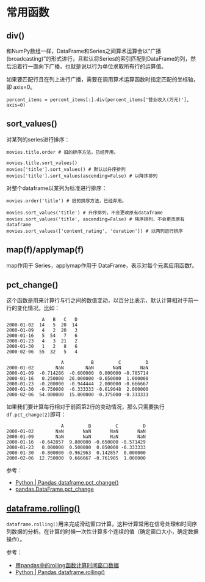# 常用函数

## div()

和NumPy数组一样，DataFrame和Series之间算术运算会以“广播(broadcasting)”的形式进行，且默认将Series的索引匹配到DataFrame的列，然后沿着行一直向下广播，也就是说以行为单位求取所有行的运算值。

如果要匹配行且在列上进行广播，需要在调用算术运算函数时指定匹配的坐标轴，即 axis=0。

```
percent_items = percent_items[:].div(percent_items['营业收入(万元)'], axis=0)
```

## sort_values()

对某列的series进行排序：

```
movies.title.order # 旧的排序方法，已经弃用。

movies.title.sort_values()
movies['title'].sort_values() # 默认以升序排列
movies['title'].sort_values(ascending=False) # 以降序排列
```

对整个dataframe以某列为标准进行排序：

```
movies.order('title') # 旧的排序方法，已经弃用。

movies.sort_values('title') # 升序排列，不会更改原有dataframe
movies.sort_values('title', ascending=False) # 降序排列，不会更改原有dataframe
movies.sort_values(['content_rating', 'duration']) # 以两列进行排序
```

## map(f)/applymap(f)

map作用于 Series，applymap作用于 DataFrame，表示对每个元素应用函数f。

## pct_change()

这个函数是用来计算行与行之间的数值变动，以百分比表示，默认计算相对于前一行的变化情况。比如：

```
             A   B   C   D
2000-01-02  14   5  20  14
2000-01-09   4   2  20   3
2000-01-16   5  54   7   6
2000-01-23   4   3  21   2
2000-01-30   1   2   8   6
2000-02-06  55  32   5   4

                    A          B         C         D
2000-01-02        NaN        NaN       NaN       NaN
2000-01-09  -0.714286  -0.600000  0.000000 -0.785714
2000-01-16   0.250000  26.000000 -0.650000  1.000000
2000-01-23  -0.200000  -0.944444  2.000000 -0.666667
2000-01-30  -0.750000  -0.333333 -0.619048  2.000000
2000-02-06  54.000000  15.000000 -0.375000 -0.333333
```

如果我们要计算每行相对于前面第2行的变动情况，那么只需要执行`df.pct_change(2)`即可：

```
                    A         B         C         D
2000-01-02        NaN       NaN       NaN       NaN
2000-01-09        NaN       NaN       NaN       NaN
2000-01-16  -0.642857  9.800000 -0.650000 -0.571429
2000-01-23   0.000000  0.500000  0.050000 -0.333333
2000-01-30  -0.800000 -0.962963  0.142857  0.000000
2000-02-06  12.750000  9.666667 -0.761905  1.000000
```

参考：

- [Python | Pandas dataframe.pct_change()](https://www.geeksforgeeks.org/python-pandas-dataframe-pct_change/)
- [pandas.DataFrame.pct_change](https://pandas.pydata.org/pandas-docs/stable/reference/api/pandas.DataFrame.pct_change.html)


## [dataframe.rolling()](https://pandas.pydata.org/pandas-docs/stable/reference/api/pandas.DataFrame.rolling.html)

`dataframe.rolling()`用来完成滑动窗口计算，这种计算常用在信号处理和时间序列数据的分析。在计算的时候一次性计算多个连续的值（确定窗口大小，确定数据操作）。

参考：

- [用pandas中的rolling函数计算时间窗口数据](https://baijiahao.baidu.com/s?id=1622798772654712959&wfr=spider&for=pc)
- [Python | Pandas dataframe.rolling()](https://www.geeksforgeeks.org/python-pandas-dataframe-rolling/)
